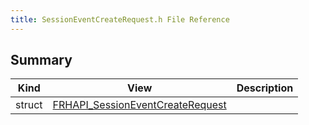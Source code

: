 ```yaml
---
title: SessionEventCreateRequest.h File Reference
---
```


## Summary
| Kind | View | Description |
|------|------|-------------|
|struct|[FRHAPI_SessionEventCreateRequest](/unreal-plugins/all/structfrhapi__sessioneventcreaterequest/#structFRHAPI__SessionEventCreateRequest)||
